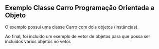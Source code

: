 ## Exemplo Classe Carro Programação Orientada a Objeto

O exemplo possui uma classe Carro com dois objetos 
(instâncias).

Ao final, foi incluído um exemplo de vetor de objetos para
que possa ser incluídos vários objetos no vetor.

